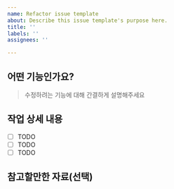 ```yaml
---
name: Refactor issue template
about: Describe this issue template's purpose here.
title: ''
labels: ''
assignees: ''

---
```


## 어떤 기능인가요?

> 수정하려는 기능에 대해 간결하게 설명해주세요

## 작업 상세 내용

- [ ] TODO
- [ ] TODO
- [ ] TODO

## 참고할만한 자료(선택)

